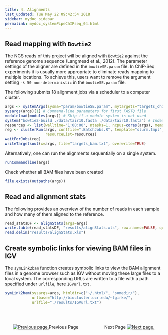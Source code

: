 ```yaml
---
title: 4. Alignments
last_updated: Tue May 22 09:42:54 2018
sidebar: mydoc_sidebar
permalink: mydoc_systemPipeChIPseq_04.html
---
```


## Read mapping with `Bowtie2` 

The NGS reads of this project will be aligned with `Bowtie2` against the
reference genome sequence (Langmead et al., 2012). The parameter settings of the
aligner are defined in the `bowtieSE.param` file. In ChIP-Seq experiments it is
usually more appropriate to eliminate reads mapping to multiple locations. To
achieve this, users want to remove the argument setting `-k 50 non-deterministic` 
in the `bowtieSE.param` file.

The following submits 18 alignment jobs via a scheduler to a computer cluster.


```r
args <- systemArgs(sysma="param/bowtieSE.param", mytargets="targets_chip_trim.txt")
sysargs(args)[1] # Command-line parameters for first FASTQ file
moduleload(modules(args)) # Skip if a module system is not used
system("bowtie2-build ./data/tair10.fasta ./data/tair10.fasta") # Indexes reference genome
resources <- list(walltime="1:00:00", ntasks=1, ncpus=cores(args), memory="10G")
reg <- clusterRun(args, conffile=".BatchJobs.R", template="slurm.tmpl", Njobs=18, runid="01",
                  resourceList=resources)
waitForJobs(reg)
writeTargetsout(x=args, file="targets_bam.txt", overwrite=TRUE)
```

Alternatively, one can run the alignments sequentially on a single system. 


```r
runCommandline(args)
```

Check whether all BAM files have been created

```r
file.exists(outpaths(args))
```

## Read and alignment stats

The following provides an overview of the number of reads in each sample
and how many of them aligned to the reference.


```r
read_statsDF <- alignStats(args=args) 
write.table(read_statsDF, "results/alignStats.xls", row.names=FALSE, quote=FALSE, sep="\t")
read.delim("results/alignStats.xls")
```

## Create symbolic links for viewing BAM files in IGV

The `symLink2bam` function creates symbolic links to view the BAM alignment files in a
genome browser such as IGV without moving these large files to a local
system. The corresponding URLs are written to a file with a path
specified under `urlfile`, here `IGVurl.txt`.


```r
symLink2bam(sysargs=args, htmldir=c("~/.html/", "somedir/"), 
            urlbase="http://biocluster.ucr.edu/~tgirke/", 
            urlfile="./results/IGVurl.txt")
```

<br><br><center><a href="mydoc_systemPipeChIPseq_03.html"><img src="images/left_arrow.png" alt="Previous page."></a>Previous Page &nbsp; &nbsp; &nbsp; &nbsp; &nbsp; &nbsp; &nbsp; &nbsp; &nbsp; &nbsp; Next Page
<a href="mydoc_systemPipeChIPseq_05.html"><img src="images/right_arrow.png" alt="Next page."></a></center>
